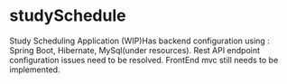 # studySchedule
Study Scheduling Application
(WIP)Has backend configuration using : Spring Boot, Hibernate, MySql(under resources). Rest API endpoint configuration issues need to be resolved. FrontEnd mvc still needs to be implemented. 
